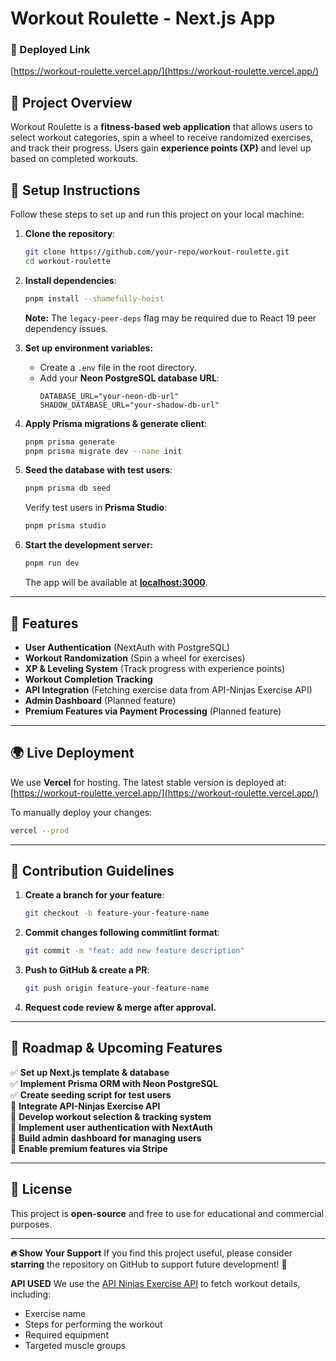 # Workout Roulette - Next.js App

### **🚀 Deployed Link**  
[https://workout-roulette.vercel.app/](https://workout-roulette.vercel.app/)

## **📌 Project Overview**
Workout Roulette is a **fitness-based web application** that allows users to select workout categories, spin a wheel to receive randomized exercises, and track their progress. Users gain **experience points (XP)** and level up based on completed workouts.

## **🔧 Setup Instructions**
Follow these steps to set up and run this project on your local machine:

1. **Clone the repository**:
   ```sh
   git clone https://github.com/your-repo/workout-roulette.git
   cd workout-roulette
   ```

2. **Install dependencies**:
   ```sh
   pnpm install --shamefully-hoist
   ```
   **Note:** The `legacy-peer-deps` flag may be required due to React 19 peer dependency issues.

3. **Set up environment variables:**
   - Create a `.env` file in the root directory.
   - Add your **Neon PostgreSQL database URL**:
     ```env
     DATABASE_URL="your-neon-db-url"
     SHADOW_DATABASE_URL="your-shadow-db-url"
     ```

4. **Apply Prisma migrations & generate client**:
   ```sh
   pnpm prisma generate
   pnpm prisma migrate dev --name init
   ```

5. **Seed the database with test users**:
   ```sh
   pnpm prisma db seed
   ```
   Verify test users in **Prisma Studio**:
   ```sh
   pnpm prisma studio
   ```

6. **Start the development server:**
   ```sh
   pnpm run dev
   ```
   The app will be available at **[localhost:3000](http://localhost:3000)**.

---

## **📌 Features**
- **User Authentication** (NextAuth with PostgreSQL)
- **Workout Randomization** (Spin a wheel for exercises)
- **XP & Leveling System** (Track progress with experience points)
- **Workout Completion Tracking**
- **API Integration** (Fetching exercise data from API-Ninjas Exercise API)
- **Admin Dashboard** (Planned feature)
- **Premium Features via Payment Processing** (Planned feature)

---

## **🌍 Live Deployment**
We use **Vercel** for hosting. The latest stable version is deployed at:
[https://workout-roulette.vercel.app/](https://workout-roulette.vercel.app/)

To manually deploy your changes:
```sh
vercel --prod
```

---

## **📌 Contribution Guidelines**
1. **Create a branch for your feature**:
   ```sh
   git checkout -b feature-your-feature-name
   ```
2. **Commit changes following commitlint format**:
   ```sh
   git commit -m "feat: add new feature description"
   ```
3. **Push to GitHub & create a PR**:
   ```sh
   git push origin feature-your-feature-name
   ```
4. **Request code review & merge after approval.**

---

## **📌 Roadmap & Upcoming Features**
✅ **Set up Next.js template & database**  
✅ **Implement Prisma ORM with Neon PostgreSQL**  
✅ **Create seeding script for test users**  
🚧 **Integrate API-Ninjas Exercise API**  
🚧 **Develop workout selection & tracking system**  
🚧 **Implement user authentication with NextAuth**  
🚧 **Build admin dashboard for managing users**  
🚧 **Enable premium features via Stripe**  

---

## **📌 License**
This project is **open-source** and free to use for educational and commercial purposes.

---

**🔥 Show Your Support**
If you find this project useful, please consider **starring** the repository on GitHub to support future development! 🚀



**API USED**
We use the [API Ninjas Exercise API](https://www.api-ninjas.com/api/exercises) to fetch workout details, including:
- Exercise name
- Steps for performing the workout
- Required equipment
- Targeted muscle groups